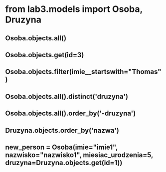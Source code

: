 # from lab3.models import Osoba, Druzyna

## Osoba.objects.all()

## Osoba.objects.get(id=3)

## Osoba.objects.filter(imie\_\_startswith="Thomas")

## Osoba.objects.all().distinct('druzyna')

## Osoba.objects.all().order_by('-druzyna')

## Druzyna.objects.order_by('nazwa')

## new_person = Osoba(imie="imie1", nazwisko="nazwisko1", miesiac_urodzenia=5, druzyna=Druzyna.objects.get(id=1))
